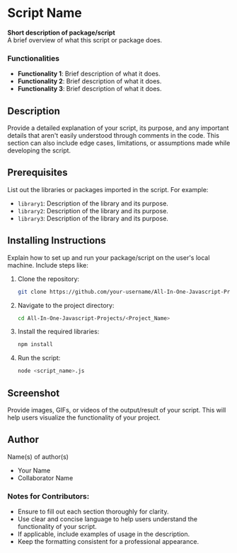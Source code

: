 # Script Name
**Short description of package/script**  
A brief overview of what this script or package does.

### Functionalities
- **Functionality 1**: Brief description of what it does.
- **Functionality 2**: Brief description of what it does.
- **Functionality 3**: Brief description of what it does.

## Description
Provide a detailed explanation of your script, its purpose, and any important details that aren't easily understood through comments in the code. This section can also include edge cases, limitations, or assumptions made while developing the script.

## Prerequisites
List out the libraries or packages imported in the script. For example:
- `library1`: Description of the library and its purpose.
- `library2`: Description of the library and its purpose.
- `library3`: Description of the library and its purpose.

## Installing Instructions
Explain how to set up and run your package/script on the user's local machine. Include steps like:
1. Clone the repository:
   ```bash
   git clone https://github.com/your-username/All-In-One-Javascript-Projects.git
    ```
2. Navigate to the project directory:
    ```bash
    cd All-In-One-Javascript-Projects/<Project_Name>
    ```
3. Install the required libraries:
    ```bash
    npm install
    ```

4. Run the script:
    ```bash
    node <script_name>.js
    ```

## Screenshot
Provide images, GIFs, or videos of the output/result of your script. This will help users visualize the functionality of your project. 

## Author
Name(s) of author(s)
- Your Name
- Collaborator Name

### Notes for Contributors:
- Ensure to fill out each section thoroughly for clarity.
- Use clear and concise language to help users understand the functionality of your script.
- If applicable, include examples of usage in the description.
- Keep the formatting consistent for a professional appearance.
